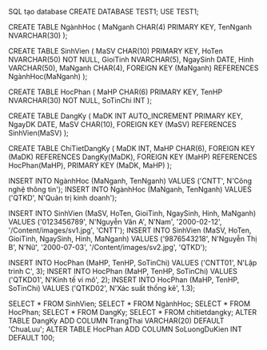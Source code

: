 SQL tạo database
CREATE DATABASE TEST1;
USE TEST1;

CREATE TABLE NgànhHoc (
    MaNganh CHAR(4) PRIMARY KEY,
    TenNganh NVARCHAR(30)
);

CREATE TABLE SinhVien (
    MaSV CHAR(10) PRIMARY KEY,
    HoTen NVARCHAR(50) NOT NULL,
    GioiTinh NVARCHAR(5),
    NgaySinh DATE,
    Hinh VARCHAR(50),
    MaNganh CHAR(4),
    FOREIGN KEY (MaNganh) REFERENCES NgànhHoc(MaNganh)
);


CREATE TABLE HocPhan (
    MaHP CHAR(6) PRIMARY KEY,
    TenHP NVARCHAR(30) NOT NULL,
    SoTinChi INT
);


CREATE TABLE DangKy (
    MaDK INT AUTO_INCREMENT PRIMARY KEY,
    NgayDK DATE,
    MaSV CHAR(10),
    FOREIGN KEY (MaSV) REFERENCES SinhVien(MaSV)
);


CREATE TABLE ChiTietDangKy (
    MaDK INT,
    MaHP CHAR(6),
    FOREIGN KEY (MaDK) REFERENCES DangKy(MaDK),
    FOREIGN KEY (MaHP) REFERENCES HocPhan(MaHP),
    PRIMARY KEY (MaDK, MaHP)
);


INSERT INTO NgànhHoc (MaNganh, TenNganh) VALUES ('CNTT', N'Công nghệ thông tin');
INSERT INTO NgànhHoc (MaNganh, TenNganh) VALUES ('QTKD', N'Quản trị kinh doanh');

INSERT INTO SinhVien (MaSV, HoTen, GioiTinh, NgaySinh, Hinh, MaNganh)
VALUES ('0123456789', N'Nguyễn Văn A', N'Nam', '2000-02-12', '/Content/images/sv1.jpg', 'CNTT');
INSERT INTO SinhVien (MaSV, HoTen, GioiTinh, NgaySinh, Hinh, MaNganh)
VALUES ('9876543218', N'Nguyễn Thị B', N'Nữ', '2000-07-03', '/Content/images/sv2.jpg', 'QTKD');


INSERT INTO HocPhan (MaHP, TenHP, SoTinChi) VALUES ('CNTT01', N'Lập trình C', 3);
INSERT INTO HocPhan (MaHP, TenHP, SoTinChi) VALUES ('QTKD01', N'Kinh tế vi mô', 2);
INSERT INTO HocPhan (MaHP, TenHP, SoTinChi) VALUES ('QTKD02', N'Xác suất thống kê', 1.3);

SELECT * FROM SinhVien;
SELECT * FROM NgànhHoc;
SELECT * FROM HocPhan;
SELECT * FROM DangKy;
SELECT * FROM chitietdangky;
ALTER TABLE DangKy
ADD COLUMN TrangThai VARCHAR(20) DEFAULT 'ChuaLuu';
ALTER TABLE HocPhan
ADD COLUMN SoLuongDuKien INT DEFAULT 100;
